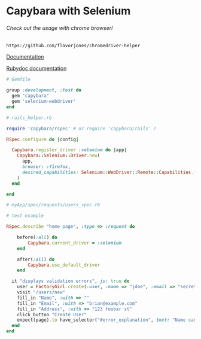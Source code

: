 # Capybara with Selenium

###### Check out the usage with chrome browser!
```
https://github.com/flavorjones/chromedriver-helper
```


[Documentation](https://github.com/teamcapybara/capybara)

[Rubydoc documentation](http://www.rubydoc.info/github/jnicklas/Capybara)

```ruby
# Gemfile

group :development, :test do
  gem "capybara"
  gem 'selenium-webdriver'
end
```


```ruby
# rails_helper.rb

require 'capybara/rspec' # or require 'capybara/rails' ?

RSpec.configure do |config|

  Capybara.register_driver :selenium do |app|
    Capybara::Selenium::Driver.new(
      app,
      browser: :firefox,
      desired_capabilities: Selenium::WebDriver::Remote::Capabilities.firefox(marionette: false)
    )
  end

end

```



```ruby
# myApp/spec/requests/users_spec.rb

# test example

RSpec.describe "home page", :type => :request do

    before(:all) do
        Capybara.current_driver = :selenium
    end

    after(:all) do
        Capybara.use_default_driver
    end

  it "displays validation errors", js: true do
    user = FactoryGirl.create(:user, :name => "jdoe", :email => "secret")
    visit "/users/new"
    fill_in "Name", :with => ""
    fill_in "Email", :with => "brian@example.com"
    fill_in "Address", :with => "123 foobar st"
    click_button "Create User"
    expect(page).to have_selector("#error_explanation", text: "Name can't be blank")
  end
end

```
